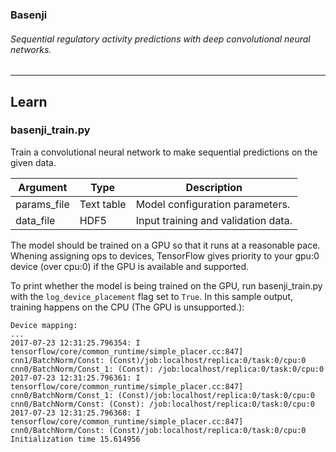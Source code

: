 ### Basenji
###### Sequential regulatory activity predictions with deep convolutional neural networks.
--------------------------------------------------------------------------------
## Learn

<a name="train"/>

### basenji_train.py

Train a convolutional neural network to make sequential predictions on the given data.

| Argument | Type | Description |
| --- | --- | --- |
| params_file | Text table | Model configuration parameters. |
| data_file | HDF5 | Input training and validation data. |

The model should be trained on a GPU so that it runs at a reasonable pace. Whening assigning ops to devices, TensorFlow gives priority to your gpu:0 device (over cpu:0) if the GPU is available and supported.

To print whether the model is being trained on the GPU, run basenji_train.py with the `log_device_placement` flag set to `True`. In this sample output, training happens on the CPU (The GPU is unsupported.):

    Device mapping:
    ...
    2017-07-23 12:31:25.796354: I tensorflow/core/common_runtime/simple_placer.cc:847] cnn1/BatchNorm/Const: (Const)/job:localhost/replica:0/task:0/cpu:0
    cnn0/BatchNorm/Const_1: (Const): /job:localhost/replica:0/task:0/cpu:0
    2017-07-23 12:31:25.796361: I tensorflow/core/common_runtime/simple_placer.cc:847] cnn0/BatchNorm/Const_1: (Const)/job:localhost/replica:0/task:0/cpu:0
    cnn0/BatchNorm/Const: (Const): /job:localhost/replica:0/task:0/cpu:0
    2017-07-23 12:31:25.796368: I tensorflow/core/common_runtime/simple_placer.cc:847] cnn0/BatchNorm/Const: (Const)/job:localhost/replica:0/task:0/cpu:0
    Initialization time 15.614956